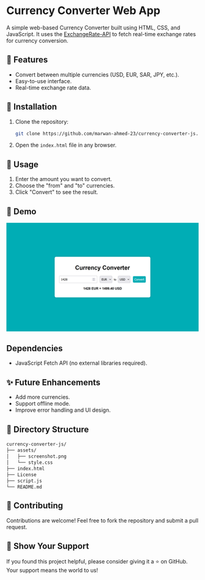 # Currency Converter Web App

A simple web-based Currency Converter built using HTML, CSS, and JavaScript. It uses the [ExchangeRate-API](https://www.exchangerate-api.com/) to fetch real-time exchange rates for currency conversion.

## 🚀 Features
- Convert between multiple currencies (USD, EUR, SAR, JPY, etc.).
- Easy-to-use interface.
- Real-time exchange rate data.

## 🔧 Installation
1. Clone the repository:

    ```bash
    git clone https://github.com/marwan-ahmed-23/currency-converter-js.git
    ```

2. Open the `index.html` file in any browser.

## 📖 Usage

1. Enter the amount you want to convert.
2. Choose the "from" and "to" currencies.
3. Click "Convert" to see the result.

## 📸 Demo

![currency converter Demo](assets/screenshot.png "Demo of currency converter Web App")

## Dependencies

- JavaScript Fetch API (no external libraries required).


## ✨ Future Enhancements

- Add more currencies.
- Support offline mode.
- Improve error handling and UI design.

## 📂 Directory Structure
```plaintext
currency-converter-js/
├── assets/
│   ├── screenshot.png
│   └── style.css
├── index.html
├── License
├── script.js
└── README.md
```

## 🤝 Contributing

Contributions are welcome! Feel free to fork the repository and submit a pull request.

## 🌟 Show Your Support
If you found this project helpful, please consider giving it a ⭐ on GitHub. Your support means the world to us!
